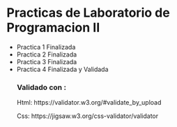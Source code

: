 <h1> Practicas de Laboratorio de Programacion II </h1>

<ul>
<li>Practica 1 Finalizada</li>
<li>Practica 2 Finalizada</li>
<li>Practica 3 Finalizada</li>
<li>Practica 4 Finalizada y Validada </li>
<h3>Validado con :</h3>
<p>Html:  https://validator.w3.org/#validate_by_upload</p>   
<p>Css:   https://jigsaw.w3.org/css-validator/validator</p>
</ul>

